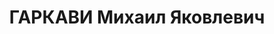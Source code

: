 ---
title: ГАРКАВИ Михаил Яковлевич
description: "1883 року народження, м. Харків, єврей, освіта вища, безпартійний. Проживав:\
  \ м. Донецьк Донецької області, вул. Артема, буд. № 79/81 кв. 1. Начальник планового\
  \ відділу Донецького вугільного комбінату \"Донбасвугілля\". \n  Заарештований 9\
  \ серпня 1937 року. Засуджений виїзною сесією військової колегії Верховного Суду\
  \ СРСР до розстрілу. Вирок приведено до виконання 3 грудня 1937 року у м. Донецьку.\
  \ \n  Реабілітований у 1966 році."
---